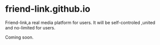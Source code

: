# friend-link.github.io

Friend-link,a real media platform for users.
It will be self-controled ,united and no-limited for users.

Coming soon.
